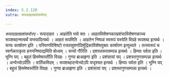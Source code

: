```yaml
---
index: 5.2.120
sutra: रूपादाहतप्रशंसयोरप्

---
```

_रूपादाहतप्रशंसयोरप्_ - रूपादाहत । आहतेति भावे क्तः । आहतविशेषणकात्प्रशंसाविशेषणकाच्च रूपशब्दान्मत्वर्थे यप्स्यादित्यर्थः । आहतं रूपमिति । आहतेन निष्पन्नं स्वरूपं यस्येति विग्रहे रूपशब्द इत्यर्थः । रूप्यः कार्षापण इति । परिमाणविशिष्टो रजतसुवर्णादिर्मुद्रिकाविशेषयुक्तः कार्षापण इत्युच्यते । तत्स्वरूपं च स्वर्णकारकृता हनननिष्पाद्यमिति बोध्यम् । रूप्यो गौरिति । प्रशस्तरूपसम्पन्न इत्यर्थः । हिम्याः पर्वता इति । भूम्नि यप् । बहुलं हिममेष्वस्तीति विग्रहः । गुण्या ब्राआहृणा इति । प्रशंसायां यप् । प्रशस्तगुणसम्पन्ना इत्यर्थः । अन्येभ्योऽपीति । वार्तिकमिदम् । रूपशब्दादन्येभ्योऽपि यप्दृश्यत इत्यर्थः । हिम्याः पर्वता इति । भूम्नि यप् । बहुलं हिममेष्वस्तीति विग्रहः । गुण्या ब्राआहृणा इति । प्रशंसायां यप् । प्रशस्तगुणसम्पन्ना इत्यर्थः । 